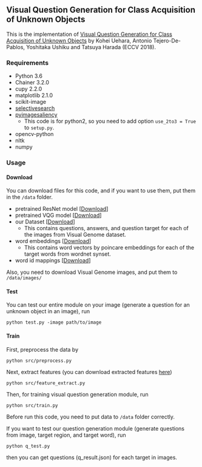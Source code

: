 ## Visual Question Generation for Class Acquisition of Unknown Objects

This is the implementation of [Visual Question Generation for Class Acquisition of Unknown Objects](https://arxiv.org/abs/1808.01821) by Kohei Uehara, Antonio Tejero-De-Pablos, Yoshitaka Ushiku and Tatsuya Harada (ECCV 2018).

### Requirements

- Python 3.6
- Chainer 3.2.0
- cupy 2.2.0
- matplotlib 2.1.0
- scikit-image
- [selectivesearch](https://github.com/AlpacaDB/selectivesearch)
- [pyimagesaliency](https://github.com/yhenon/pyimgsaliency)
    - This code is for python2, so you need to add option ```use_2to3 = True``` to ```setup.py```.
- opencv-python
- nltk
- numpy

### Usage

#### Download

You can download files for this code, and if you want to use them, put them in the ```/data``` folder.

- pretrained ResNet model [[Download](https://drive.google.com/open?id=1hTtzNhiwzLB2nQhWlNzxdW1hXp1XFyN4)]
- pretrained VQG model  [[Download](https://drive.google.com/open?id=1n_LMkKMPH3OSxQB3nsT-EpRhDwmfUePm)]
- our Dataset  [[Download](https://drive.google.com/open?id=1ihhoSgW-hZIIVLPSp6g__EHQkfDqP4VQ)]
    - This contains questions, answers, and question target for each of the images from Visual Genome dataset.
- word embeddings  [[Download](https://drive.google.com/open?id=1m3uKAAlqTG9YhwQ8qR2hOtgzeX3IKmMb)]
    - This contains word vectors by poincare embeddings for each of the target words from wordnet synset.
- word id mappings  [[Download](https://drive.google.com/open?id=1mYrRcV3k48o3gMNTim5htD6btjvMKA-E)]

Also, you need to download Visual Genome images, and put them to ```/data/images/```


#### Test

You can test our entire module on your image (generate a question for an unknown object in an image), run
```
python test.py -image path/to/image
```

#### Train

First, preprocess the data by

```
python src/preprocess.py
```

Next, extract features (you can download extracted features [here](https://drive.google.com/open?id=1j3re6rCKD6OfodoelYrLzRrBDGoxq9rC))
```
python src/feature_extract.py
```

Then, for training visual question generation module, run
```
python src/train.py
```

Before run this code, you need to put data to ```/data``` folder correctly.

If you want to test our question generation module (generate questions from image, target region, and target word), run
```
python q_test.py
```
then you can get questions (q_result.json) for each target in images.

